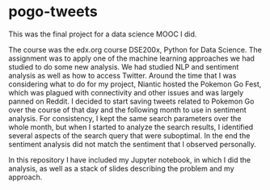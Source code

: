 # pogo-tweets
This was the final project for a data science MOOC I did.

The course was the edx.org course DSE200x, Python for Data Science. The assignment was to apply one of the machine learning approaches we had studied to do some new analysis. We had studied NLP and sentiment analysis as well as how to access Twitter. Around the time that I was considering what to do for my project, Niantic hosted the Pokemon Go Fest, which was plagued with connectivity and other issues and was largely panned on Reddit. I decided to start saving tweets related to Pokemon Go over the course of that day and the following month to use in sentiment analysis. For consistency, I kept the same search parameters over the whole month, but when I started to analyze the search results, I identified several aspects of the search query that were suboptimal. In the end the sentiment analysis did not match the sentiment that I observed personally.

In this repository I have included my Jupyter notebook, in which I did the analysis, as well as a stack of slides describing the problem and my approach.
